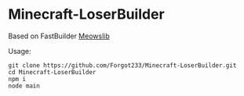 # Minecraft-LoserBuilder

Based on FastBuilder [Meowslib](https://github.com/CAIMEOX/Meowslib)

Usage:
```
git clone https://github.com/Forgot233/Minecraft-LoserBuilder.git
cd Minecraft-LoserBuilder
npm i
node main
```

